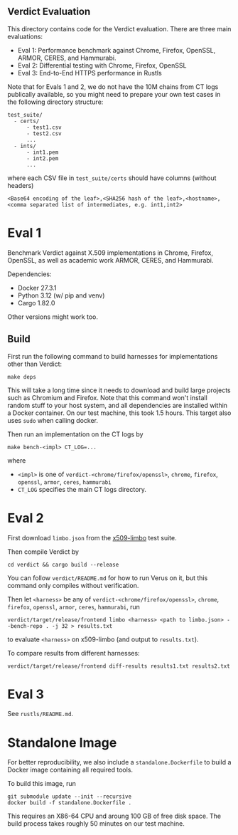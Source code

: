 Verdict Evaluation
---

This directory contains code for the Verdict evaluation.
There are three main evaluations:
- Eval 1: Performance benchmark against Chrome, Firefox, OpenSSL, ARMOR, CERES, and Hammurabi.
- Eval 2: Differential testing with Chrome, Firefox, OpenSSL
- Eval 3: End-to-End HTTPS performance in Rustls

Note that for Evals 1 and 2, we do not have the 10M chains from CT logs publically available,
so you might need to prepare your own test cases in the following directory structure:
```
test_suite/
  - certs/
      - test1.csv
      - test2.csv
      ...
  - ints/
      - int1.pem
      - int2.pem
      ...
```
where each CSV file in `test_suite/certs` should have columns (without headers)
```
<Base64 encoding of the leaf>,<SHA256 hash of the leaf>,<hostname>,<comma separated list of intermediates, e.g. int1,int2>
```

# Eval 1

Benchmark Verdict against X.509 implementations in Chrome, Firefox, OpenSSL,
as well as academic work ARMOR, CERES, and Hammurabi.

Dependencies:
- Docker 27.3.1
- Python 3.12 (w/ pip and venv)
- Cargo 1.82.0

Other versions might work too.

## Build

First run the following command to build harnesses for implementations other than Verdict:
```
make deps
```
This will take a long time since it needs to download and build large projects such as Chromium and Firefox.
Note that this command won't install random stuff to your host system, and all dependencies are installed within a Docker container.
On our test machine, this took 1.5 hours.
This target also uses `sudo` when calling docker.

Then run an implementation on the CT logs by
```
make bench-<impl> CT_LOG=...
```
where
- `<impl>` is one of `verdict-<chrome/firefox/openssl>`, `chrome`, `firefox`, `openssl`, `armor`, `ceres`, `hammurabi`
- `CT_LOG` specifies the main CT logs directory.

# Eval 2

First download `limbo.json` from the [x509-limbo](https://github.com/C2SP/x509-limbo) test suite.

Then compile Verdict by
```
cd verdict && cargo build --release
```
You can follow `verdict/README.md` for how to run Verus on it, but this command only compiles without verification.

Then let `<harness>` be any of `verdict-<chrome/firefox/openssl>`, `chrome`, `firefox`, `openssl`, `armor`, `ceres`, `hammurabi`, run
```
verdict/target/release/frontend limbo <harness> <path to limbo.json> --bench-repo . -j 32 > results.txt
```
to evaluate `<harness>` on x509-limbo (and output to `results.txt`).

To compare results from different harnesses:
```
verdict/target/release/frontend diff-results results1.txt results2.txt
```

# Eval 3

See `rustls/README.md`.

# Standalone Image

For better reproducibility, we also include a `standalone.Dockerfile`
to build a Docker image containing all required tools.

To build this image, run
```
git submodule update --init --recursive
docker build -f standalone.Dockerfile .
```

This requires an X86-64 CPU and aroung 100 GB of free disk space.
The build process takes roughly 50 minutes on our test machine.

